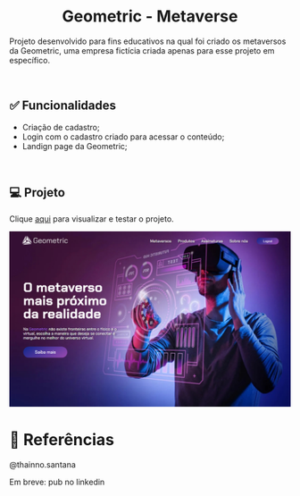 <h1 align="center">Geometric - Metaverse</h1>

<p>Projeto desenvolvido para fins educativos na qual foi criado os metaversos da Geometric, uma empresa fictícia criada apenas para esse projeto em específico.</p><br>

<h2>✅ Funcionalidades</h2>
<ul>  
  <li>Criação de cadastro;</li>
  <li>Login com o cadastro criado para acessar o conteúdo;</li>
  <li>Landign page da Geometric;</li>
</ul><br>

<h2>💻 Projeto</h2>

<p>Clique <a href="https://thainno.github.io/Geometric/pages/home.html">aqui</a> para visualizar e testar o projeto.</p

<img src="https://github.com/Thainno/Geometric/blob/main/images/preview/home-desktop.png"></img><br>

### 

<h1>🔗 Referências</h1>
@thainno.santana
<p>Em breve: pub no linkedin</p>

